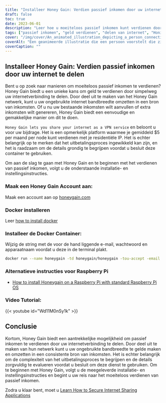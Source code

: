```yaml
---
title: "Installeer Honey Gain: Verdien passief inkomen door uw internet te delen"
draft: false
toc: true
date: 2023-06-01
description: "Leer hoe u moeiteloos passief inkomen kunt verdienen door uw internetverbinding te delen via Honey Gain, een platform dat u beloont voor uw bijdrage."
tags: ["passief inkomen", "geld verdienen", "delen van internet", "Honing Winst", "VPN-dienst", "residentiële IP", "uitbetalingsproces", "inkomensvorming", "bijverdiensten", "ontketend potentieel", "netwerkbijdrage", "digitale economie", "internet te gelde maken", "extra inkomen", "internet thuis", "beloningen verdienen", "gemakkelijk geld", "Internetgebruik", "ongebruikte bandbreedte", "inkomstenstroom", "bijverdienste", "financiële onafhankelijkheid", "thuiswerken", "online verdienen", "kans om geld te verdienen", "passieve inkomsten", "digitaal delen", "peer-to-peer netwerk", "op technologie gebaseerd inkomen", "monetisatiestrategie"]
cover: "/img/cover/An_animated_illustration_depicting_a_person_connecting_their_internet.png"
coverAlt: "Een geanimeerde illustratie die een persoon voorstelt die zijn internetrouter verbindt met een stapel geld, wat symbool staat voor geld verdienen door internet te delen met Honey Gain."
coverCaption: ""
---
```


## Installeer Honey Gain: Verdien passief inkomen door uw internet te delen

Bent u op zoek naar manieren om moeiteloos passief inkomen te verdienen? Honey Gain biedt u een unieke kans om geld te verdienen door simpelweg uw internetverbinding te delen. Door deel uit te maken van het Honey Gain netwerk, kunt u uw ongebruikte internet bandbreedte omzetten in een bron van inkomsten. Of u nu uw bestaande inkomsten wilt aanvullen of extra inkomsten wilt genereren, Honey Gain biedt een eenvoudige en gemakkelijke manier om dit te doen.

`Honey Gain lets you share your internet as a VPN service` en beloont u voor uw bijdrage. Het is een opmerkelijk platform waarmee je gemiddeld $5 per maand per node kunt verdienen met je residentiële IP. Het is echter belangrijk op te merken dat het uitbetalingsproces ingewikkeld kan zijn, en het is raadzaam om de details grondig te begrijpen voordat u besluit deze container te gebruiken.

Om aan de slag te gaan met Honey Gain en te beginnen met het verdienen van passief inkomen, volgt u de onderstaande installatie- en instellingsinstructies.

### Maak een Honey Gain Account aan:
Maak een account aan op [honeygain.com](https://r.honeygain.me/HONEY9149D)

### Docker installeren

Leer [how to install docker](https://simeononsecurity.com/other/creating-profitable-low-powered-crypto-miners/#installing-docker)

### Installeer de Docker Container:
Wijzig de string met de voor de hand liggende e-mail, wachtwoord en apparaatnaam voordat u deze in de terminal plakt.
```bash
docker run --name honeygain -td honeygain/honeygain -tou-accept -email ACCOUNT_EMAIL -pass ACCOUNT_PASSWORD -device DEVICE_NAME
```
### Alternatieve instructies voor Raspberry Pi
- [How to install Honeygain on a Raspberry Pi with standard Raspberry Pi OS](https://www.reddit.com/r/Honeygain/comments/tj8vfa/how_to_install_honeygain_on_a_raspberry_pi_with/)

### Video Tutorial:

{{< youtube id="Wd11M0nSy1k" >}}


## Conclusie

Kortom, Honey Gain biedt een aantrekkelijke mogelijkheid om passief inkomen te verdienen door uw internetverbinding te delen. Door deel uit te maken van hun netwerk kunt u uw ongebruikte bandbreedte te gelde maken en omzetten in een consistente bron van inkomsten. Het is echter belangrijk om de complexiteit van het uitbetalingsproces te begrijpen en de details zorgvuldig te evalueren voordat u besluit om deze dienst te gebruiken. Om te beginnen met Honey Gain, volgt u de meegeleverde installatie- en instellingsinstructies en begint u uw reis naar het moeiteloos verdienen van passief inkomen.

Zodra u klaar bent, moet u [Learn How to Secure Internet Sharing Applications](https://simeononsecurity.com/other/how-to-secure-internet-sharing-applications/)


